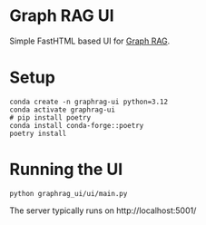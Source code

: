 # Graph RAG UI

Simple FastHTML based UI for [Graph RAG](https://github.com/microsoft/graphrag).

# Setup

```
conda create -n graphrag-ui python=3.12
conda activate graphrag-ui
# pip install poetry
conda install conda-forge::poetry
poetry install
```

# Running the UI

```
python graphrag_ui/ui/main.py
```

The server typically runs on http://localhost:5001/
